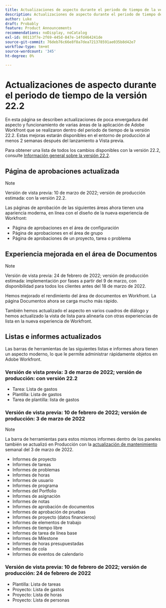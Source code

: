 ```yaml
---
title: Actualizaciones de aspecto durante el periodo de tiempo de la versión 22.2
description: Actualizaciones de aspecto durante el periodo de tiempo de la versión 22.2
author: Luke
draft: Probably
feature: Product Announcements
recommendations: noDisplay, noCatalog
exl-id: 00113f7e-2f69-445d-847e-14fd464241de
source-git-commit: 76deb76c66e8f8a7dea721378591ae035b8d42e7
workflow-type: tm+mt
source-wordcount: '345'
ht-degree: 0%

---
```


# Actualizaciones de aspecto durante el periodo de tiempo de la versión 22.2

En esta página se describen actualizaciones de poca envergadura del aspecto y funcionamiento de varias áreas de la aplicación de Adobe Workfront que se realizaron dentro del periodo de tiempo de la versión 22.2. Estas mejoras estarán disponibles en el entorno de producción al menos 2 semanas después del lanzamiento a Vista previa.

Para obtener una lista de todos los cambios disponibles con la versión 22.2, consulte [Información general sobre la versión 22.2](../../../product-announcements/product-releases/22.2-release-activity/22-2-release-overview.md).

## Página de aprobaciones actualizada

>[!NOTE]
>
>Versión de vista previa: 10 de marzo de 2022; versión de producción estimada: con la versión 22.2.

Las páginas de aprobación de las siguientes áreas ahora tienen una apariencia moderna, en línea con el diseño de la nueva experiencia de Workfront:

* Página de aprobaciones en el área de configuración
* Página de aprobaciones en el área de grupo
* Página de aprobaciones de un proyecto, tarea o problema

## Experiencia mejorada en el área de Documentos

>[!NOTE]
>
>Versión de vista previa: 24 de febrero de 2022; versión de producción estimada: implementación por fases a partir del 9 de marzo, con disponibilidad para todos los clientes antes del 18 de marzo de 2022.

Hemos mejorado el rendimiento del área de documentos en Workfront. La página Documentos ahora se carga mucho más rápido.

También hemos actualizado el aspecto en varios cuadros de diálogo y hemos actualizado la vista de lista para alinearla con otras experiencias de lista en la nueva experiencia de Workfront.

## Listas e informes actualizados

Las barras de herramientas de las siguientes listas e informes ahora tienen un aspecto moderno, lo que le permite administrar rápidamente objetos en Adobe Workfront.

### Versión de vista previa: 3 de marzo de 2022; versión de producción: con versión 22.2

* Tarea: Lista de gastos
* Plantilla: Lista de gastos
* Tarea de plantilla: lista de gastos

### Versión de vista previa: 10 de febrero de 2022; versión de producción: 3 de marzo de 2022

>[!NOTE]
>
>La barra de herramientas para estos mismos informes dentro de los paneles también se actualizó en Producción con la [actualización de mantenimiento](https://experienceleague.adobe.com/docs/workfront-known-issues/releases/current-updates.html) semanal del 3 de marzo de 2022.

* Informes de proyecto
* Informes de tareas
* Informes de problemas
* Informes de horas
* Informes de usuario
* Informes de programa
* Informes del Portfolio
* Informes de asignación
* Informes de notas
* Informes de aprobación de documentos
* Informes de aprobación de pruebas
* Informes de proyecto (datos financieros)
* Informes de elementos de trabajo
* Informes de tiempo libre
* Informes de tarea de línea base
* Informes de Milestone
* Informes de horas presupuestadas
* Informes de cola
* Informes de eventos de calendario

### Versión de vista previa: 10 de febrero de 2022; versión de producción: 24 de febrero de 2022

* Plantilla: Lista de tareas
* Proyecto: Lista de gastos
* Proyecto: Lista de horas
* Proyecto: Lista de personas

 
